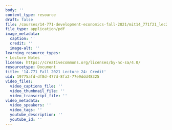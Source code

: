 ```yaml
---
body: ''
content_type: resource
draft: false
file: /courses/14-771-development-economics-fall-2021/mit14_771f21_lec24.pdf
file_type: application/pdf
image_metadata:
  caption: ''
  credit: ''
  image-alt: ''
learning_resource_types:
- Lecture Notes
license: https://creativecommons.org/licenses/by-nc-sa/4.0/
resourcetype: Document
title: '14.771 Fall 2021 Lecture 24: Credit'
uid: 19775afd-df8d-477d-8fa2-77e9ddd48325
video_files:
  video_captions_file: ''
  video_thumbnail_file: ''
  video_transcript_file: ''
video_metadata:
  video_speakers: ''
  video_tags: ''
  youtube_description: ''
  youtube_id: ''
---
```

